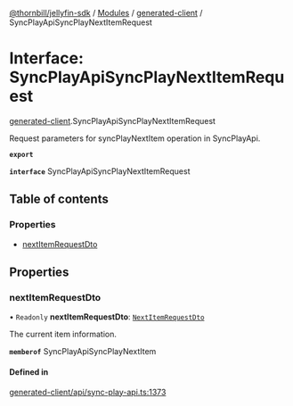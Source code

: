 [@thornbill/jellyfin-sdk](../README.md) / [Modules](../modules.md) / [generated-client](../modules/generated_client.md) / SyncPlayApiSyncPlayNextItemRequest

# Interface: SyncPlayApiSyncPlayNextItemRequest

[generated-client](../modules/generated_client.md).SyncPlayApiSyncPlayNextItemRequest

Request parameters for syncPlayNextItem operation in SyncPlayApi.

**`export`**

**`interface`** SyncPlayApiSyncPlayNextItemRequest

## Table of contents

### Properties

- [nextItemRequestDto](generated_client.SyncPlayApiSyncPlayNextItemRequest.md#nextitemrequestdto)

## Properties

### nextItemRequestDto

• `Readonly` **nextItemRequestDto**: [`NextItemRequestDto`](generated_client.NextItemRequestDto.md)

The current item information.

**`memberof`** SyncPlayApiSyncPlayNextItem

#### Defined in

[generated-client/api/sync-play-api.ts:1373](https://github.com/thornbill/jellyfin-sdk-typescript/blob/b5d0506/src/generated-client/api/sync-play-api.ts#L1373)
